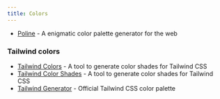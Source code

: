 ```yaml
---
title: Colors
---
```


- [Poline](https://meodai.github.io/poline/) - A enigmatic color palette generator for the web

### Tailwind colors

- [Tailwind Colors](https://tailwind-colors.meidev.co/) - A tool to generate color shades for Tailwind CSS
- [Tailwind Color Shades](https://javisperez.github.io/tailwindcolorshades/) - A tool to generate color shades for
  Tailwind CSS
- [Tailwind Generator](https://tailwindcss.com/docs/customizing-colors) - Official Tailwind CSS color palette
